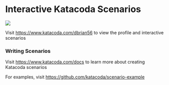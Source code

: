 # Interactive Katacoda Scenarios

[![](http://shields.katacoda.com/katacoda/dbrian56/count.svg)](https://www.katacoda.com/dbrian56 "Get your profile on Katacoda.com")

Visit https://www.katacoda.com/dbrian56 to view the profile and interactive scenarios

### Writing Scenarios
Visit https://www.katacoda.com/docs to learn more about creating Katacoda scenarios

For examples, visit https://github.com/katacoda/scenario-example
